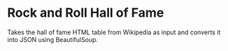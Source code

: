 # Rock and Roll Hall of Fame
Takes the hall of fame HTML table from Wikipedia as input and converts it into JSON using BeautifulSoup.